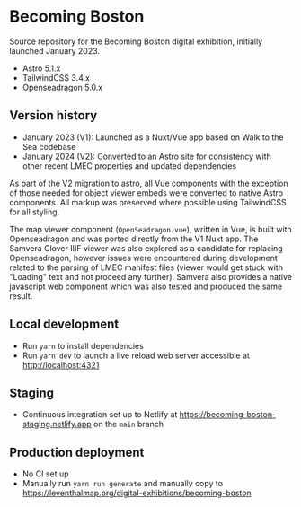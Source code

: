 # Becoming Boston

Source repository for the Becoming Boston digital exhibition, initially launched January 2023.

* Astro 5.1.x
* TailwindCSS 3.4.x
* Openseadragon 5.0.x

## Version history

* January 2023 (V1): Launched as a Nuxt/Vue app based on Walk to the Sea codebase
* January 2024 (V2): Converted to an Astro site for consistency with other recent LMEC properties and updated dependencies

As part of the V2 migration to astro, all Vue components with the exception of those needed for object viewer embeds were converted to native Astro components.  All markup was preserved where possible using TailwindCSS for all styling.

The map viewer component (`OpenSeadragon.vue`), written in Vue, is built with Openseadragon and was ported directly from the V1 Nuxt app.  The Samvera Clover IIIF viewer was also explored as a candidate for replacing Openseadragon, however issues were encountered during development related to the parsing of LMEC manifest files (viewer would get stuck with "Loading" text and not proceed any further).  Samvera also provides a native javascript web component which was also tested and produced the same result.

## Local development

* Run `yarn` to install dependencies
* Run `yarn dev` to launch a live reload web server accessible at <http://localhost:4321>

## Staging 

* Continuous integration set up to Netlify at <https://becoming-boston-staging.netlify.app> on the `main` branch

## Production deployment

* No CI set up
* Manually run `yarn run generate` and manually copy to <https://leventhalmap.org/digital-exhibitions/becoming-boston>
